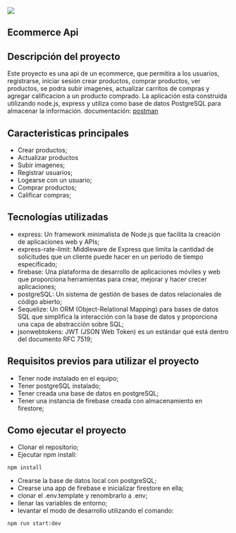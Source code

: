 ![](https://dkrn4sk0rn31v.cloudfront.net/uploads/2020/12/o-que-e-o-express-js.png)

## Ecommerce Api
## Descripción del proyecto
<p>
Este proyecto es una api de un ecommerce, que permitira a los usuarios, registrarse, iniciar sesión crear productos, comprar productos, ver productos, se podra subir imagenes, actualizar carritos de compras y agregar calificacion a un producto comprado. La aplicación esta construida utilizando node.js, express y utiliza como base de datos PostgreSQL para almacenar la información. documentación: <a target="_blank" href="https://documenter.getpostman.com/view/30851026/2sAXjDdv1W" title="postman lifestyles">postman</a>
</p>

## Caracteristicas principales
- Crear productos;
- Actualizar productos
- Subir imagenes;
- Registrar usuarios;
- Logearse con un usuario;
- Comprar productos;
- Calificar compras;

## Tecnologías utilizadas
- express: Un framework minimalista de Node.js que facilita la creación de aplicaciones web y APIs;
- express-rate-limit: Middleware de Express que limita la cantidad de solicitudes que un cliente puede hacer en un período de tiempo especificado;
- firebase: Una plataforma de desarrollo de aplicaciones móviles y web que proporciona herramientas para crear, mejorar y hacer crecer aplicaciones;
- postgreSQL: Un sistema de gestión de bases de datos relacionales de código abierto;
- Sequelize: Un ORM (Object-Relational Mapping) para bases de datos SQL que simplifica la interacción con la base de datos y proporciona una capa de abstracción sobre SQL;
- jsonwebtokens: JWT (JSON Web Token) es un estándar qué está dentro del documento RFC 7519;
## Requisitos previos para utilizar el proyecto
- Tener node instalado en el equipo;
- Tener postgreSQL instalado;
- Tener creada una base de datos en postgreSQL;
- Tener una instancia de firebase creada con almacenamiento en firestore;
## Como ejecutar el proyecto
- Clonar el repositorio;
- Ejecutar npm install:

```
npm install
```
- Crearse la base de datos local con postgreSQL;
- Crearse una app de firebase e inicializar firestore en ella;
- clonar el .env.template y renombrarlo a .env;
- llenar las variables de entorno;
- levantar el modo de desarrollo utilizando el comando:

```
npm run start:dev
```

